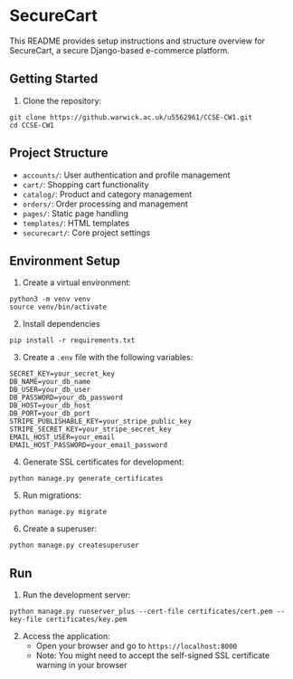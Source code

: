 # SecureCart
This README provides setup instructions and structure overview for SecureCart, a secure Django-based e-commerce platform.

## Getting Started

1. Clone the repository:
```
git clone https://github.warwick.ac.uk/u5562961/CCSE-CW1.git
cd CCSE-CW1
```

## Project Structure

- `accounts/`: User authentication and profile management
- `cart/`: Shopping cart functionality
- `catalog/`: Product and category management
- `orders/`: Order processing and management
- `pages/`: Static page handling
- `templates/`: HTML templates
- `securecart/`: Core project settings

## Environment Setup

1. Create a virtual environment:
```
python3 -m venv venv
source venv/bin/activate
```

2. Install dependencies 

```
pip install -r requirements.txt
```

3. Create a `.env` file with the following variables:

```
SECRET_KEY=your_secret_key
DB_NAME=your_db_name
DB_USER=your_db_user
DB_PASSWORD=your_db_password
DB_HOST=your_db_host
DB_PORT=your_db_port
STRIPE_PUBLISHABLE_KEY=your_stripe_public_key
STRIPE_SECRET_KEY=your_stripe_secret_key
EMAIL_HOST_USER=your_email
EMAIL_HOST_PASSWORD=your_email_password
```

4. Generate SSL certificates for development:

```
python manage.py generate_certificates
```

5. Run migrations:

```
python manage.py migrate
```

6. Create a superuser:

```
python manage.py createsuperuser
```

## Run

1. Run the development server:

```
python manage.py runserver_plus --cert-file certificates/cert.pem --key-file certificates/key.pem
```

2. Access the application:
    - Open your browser and go to `https://localhost:8000`
    - Note: You might need to accept the self-signed SSL certificate warning in your browser
